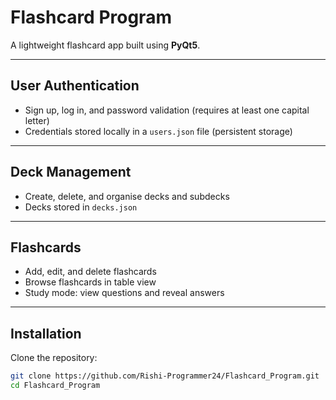 # Flashcard Program

A lightweight flashcard app built using **PyQt5**.

---

##  User Authentication
- Sign up, log in, and password validation (requires at least one capital letter)  
- Credentials stored locally in a `users.json` file (persistent storage)

---

##  Deck Management
- Create, delete, and organise decks and subdecks  
- Decks stored in `decks.json`

---

##  Flashcards
- Add, edit, and delete flashcards  
- Browse flashcards in table view  
- Study mode: view questions and reveal answers

---

##  Installation

Clone the repository:
```bash
git clone https://github.com/Rishi-Programmer24/Flashcard_Program.git
cd Flashcard_Program

